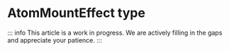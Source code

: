 # AtomMountEffect type

::: info
This article is a work in progress. We are actively filling in the gaps and appreciate your patience.
:::
